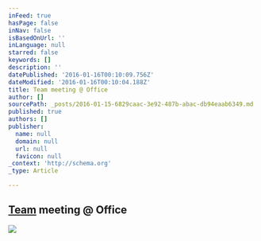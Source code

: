 ```yaml
---
inFeed: true
hasPage: false
inNav: false
isBasedOnUrl: ''
inLanguage: null
starred: false
keywords: []
description: ''
datePublished: '2016-01-16T00:10:09.756Z'
dateModified: '2016-01-16T00:10:04.188Z'
title: Team meeting @ Office
author: []
sourcePath: _posts/2016-01-15-6829caac-3e92-487b-abac-db94eaab6349.md
published: true
authors: []
publisher:
  name: null
  domain: null
  url: null
  favicon: null
_context: 'http://schema.org'
_type: Article

---
```

## [Team][0] meeting @ Office
![](https://the-grid-user-content.s3-us-west-2.amazonaws.com/74ad95aa-5cba-4c05-92e9-de7515f45043.png)

[0]: null